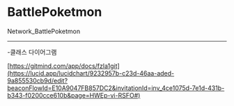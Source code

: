 # BattlePoketmon
Network_BattlePoketmon

-------------

-클래스 다이어그램

[https://gitmind.com/app/docs/fzla1git](https://lucid.app/lucidchart/9232957b-c23d-46aa-aded-9a855530cb9d/edit?beaconFlowId=E10A9047FB857DC2&invitationId=inv_4ce1075d-7e1d-431b-b343-f0200cce610b&page=HWEp-vi-RSFO#)

